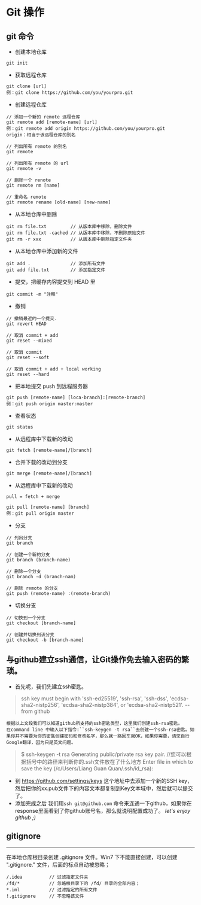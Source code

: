 # Git 操作

## git 命令

* 创建本地仓库

```
git init
```

* 获取远程仓库

```
git clone [url]
例：git clone https://github.com/you/yourpro.git
```

* 创建远程仓库

```
// 添加一个新的 remote 远程仓库
git remote add [remote-name] [url]
例：git remote add origin https://github.com/you/yourpro.git
origin：相当于该远程仓库的别名

// 列出所有 remote 的别名
git remote

// 列出所有 remote 的 url
git remote -v

// 删除一个 renote
git remote rm [name]

// 重命名 remote
git remote rename [old-name] [new-name]
```

* 从本地仓库中删除

```
git rm file.txt         // 从版本库中移除，删除文件
git rm file.txt -cached // 从版本库中移除，不删除原始文件
git rm -r xxx           // 从版本库中删除指定文件夹
```

* 从本地仓库中添加新的文件

```
git add .               // 添加所有文件
git add file.txt        // 添加指定文件
```

* 提交，把缓存内容提交到 HEAD 里

```
git commit -m "注释"
```

* 撤销

```
// 撤销最近的一个提交.
git revert HEAD

// 取消 commit + add
git reset --mixed

// 取消 commit
git reset --soft

// 取消 commit + add + local working
git reset --hard
```

* 把本地提交 push 到远程服务器

```
git push [remote-name] [loca-branch]:[remote-branch]
例：git push origin master:master
```

* 查看状态

```
git status
```

* 从远程库中下载新的改动

```
git fetch [remote-name]/[branch]
```

* 合并下载的改动到分支

```
git merge [remote-name]/[branch]
```

* 从远程库中下载新的改动

```
pull = fetch + merge

git pull [remote-name] [branch]
例：git pull origin master
```

* 分支

```
// 列出分支
git branch

// 创建一个新的分支
git branch (branch-name)

// 删除一个分支
git branch -d (branch-nam)

// 删除 remote 的分支
git push (remote-name) :(remote-branch)
```

* 切换分支

```
// 切换到一个分支
git checkout [branch-name]

// 创建并切换到该分支
git checkout -b [branch-name]
```

## 与github建立ssh通信，让Git操作免去输入密码的繁琐。
*   首先呢，我们先建立ssh密匙。
> ssh key must begin with 'ssh-ed25519', 'ssh-rsa', 'ssh-dss', 'ecdsa-sha2-nistp256', 'ecdsa-sha2-nistp384', or 'ecdsa-sha2-nistp521'.  -- from github

    根据以上文段我们可以知道github所支持的ssh密匙类型，这里我们创建ssh-rsa密匙。
    在command line 中输入以下指令:``ssh-keygen -t rsa``去创建一个ssh-rsa密匙。如果你并不需要为你的密匙创建密码和修改名字，那么就一路回车就OK，如果你需要，请您自行Google翻译，因为只是英文问题。
>$ ssh-keygen -t rsa
Generating public/private rsa key pair.
//您可以根据括号中的路径来判断你的.ssh文件放在了什么地方
Enter file in which to save the key (/c/Users/Liang Guan Quan/.ssh/id_rsa):

* 到 https://github.com/settings/keys 这个地址中去添加一个新的SSH key，然后把你的xx.pub文件下的内容文本都复制到Key文本域中，然后就可以提交了。
* 添加完成之后 我们用``ssh git@github.com`` 命令来连通一下github，如果你在response里面看到了你github账号名，那么就说明配置成功了。  *let's enjoy github ;)*


## gitignore
---

在本地仓库根目录创建 .gitignore 文件。Win7 下不能直接创建，可以创建 ".gitignore." 文件，后面的标点自动被忽略；

```
/.idea          // 过滤指定文件夹
/fd/*           // 忽略根目录下的 /fd/ 目录的全部内容；
*.iml           // 过滤指定的所有文件
!.gitignore     // 不忽略该文件
```

